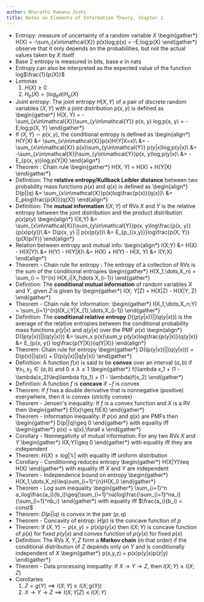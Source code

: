 ```yaml
---
author: Bharathi Ramana Joshi
title: Notes on Elements of Information Theory, Chapter 1
---
```

- Entropy: measure of uncertainty of a random variable $X$
\begin{gather*}
    H(X) = -\sum_{x\in\mathcal{X}} p(x)log\;p(x) = -E\;log\;p(X)
\end{gather*}
observe that it only depends on the probabilities, but not the actual values
taken by $X$ itself
- Base 2 entropy is measured in bits, base $e$ in nats
- Entropy can also be interpreted as the expected value of the function
    log$\frac{1}{p(X)}$
- Lemmas
  1. $H(X)\geq 0$
  2. $H_b(X) = (log_b a)H_a(X)$
- Joint entropy: The joint entropy $H(X, Y)$ of a pair of discrete random
    variables $(X, Y)$ with a joint distribution $p(x, y)$ is defined as
    \begin{gather*}
    H(X, Y) = -\sum_{x\in\mathcal{X}}\sum_{y\in\mathcal{Y}} p(x, y) log\;p(x, y)
    = -E\;log\;p(X, Y)
    \end{gather*}
- If $(X, Y)\sim p(x, y)$, the conditional entropy is defined as
    \begin{align*}
    H(Y|X) &= \sum_{x\in\mathcal{X}}p(x)H(Y|X=x)\\
           &= -\sum_{x\in\mathcal{X}} p(x)\sum_{y\in\mathcal{Y}}
           p(y|x)log\;p(y|x)\\
           &=  -\sum_{x\in\mathcal{X}}\sum_{y\in\mathcal{Y}}p(x,
           y)log\;p(y|x)\\
           &= -E_{p(x, y)}log\;p(Y|X)
    \end{align*}
- Theorem : Chain rule
    \begin{gather*}
    H(X, Y) = H(X) + H(Y|X)
    \end{gather*}
- Definition: The **relative entropy/Kullback Leibler distance** between two
    probability mass functions $p(x)$ and $q(x)$ is defined as
    \begin{align*}
    D(p||q) &= \sum_{x\in\mathcal{X}}p(x)log\frac{p(x)}{q(x)}\\
            &= E_plog\frac{p(X)}{q(X)}
    \end{align*}
- Definition: The **mutual information** $I(X; Y)$ of RVs $X$ and $Y$ is the
    relative entropy between the joint distribution and the product distribution
    $p(x)p(y)$
    \begin{align*}
    I(X;Y) &= \sum_{x\in\mathcal{X}}\sum_{y\in\mathcal{Y}}p(x, y)log\frac{p(x, y)}{p(x)p(y)}\\
           &= D(p(x, y) || p(x)p(y))\\
           &= E_{p_{(x,y)}}log\frac{p(X, Y)}{p(X)p(Y)}
    \end{align*}
- Relation between entropy and mutual info:
    \begin{align*}
    I(X;Y) &= H(X) - H(X|Y)\\
           &= H(Y) - H(Y|X)\\
           &= H(X) + H(Y) - H(X, Y)
           &= I(Y;X)
    \end{align*}
- Theorem - Chain rule for entropy : The entropy of a collection of RVs is the
    sum of the conditional entropies
    \begin{gather*}
    H(X_1,\dots,X_n) = \sum_{i = 1}^{n} H(X_i|X_1\dots X_{i-1})
    \end{gather*}
- Definition: The **conditional mutual information** of random variables $X$ and
    $Y$, given $Z$ is given by
    \begin{gather*}
    I(X; Y|Z) = H(X|Z) - H(X|Y, Z)
    \end{gather*}
- Theorem - Chain rule for information:
    \begin{gather*}
    I(X_1,\dots,X_n;Y) = \sum_{i=1}^{n}I(X_i;Y|X_{1},\dots,X_{i-1})
    \end{gather*}
- Definition: The **conditional relative entropy** $D((p(y|x))||(q(y|x)))$ is
    the average of the relative entropies between the conditional probability
    mass functions $p(y|x)$ and $q(y|x)$ over the PMF $p(x)$
    \begin{align*}
    D((p(y|x))||(q(y|x))) &= \sum_x p(x)\sum_y p(y|x)log\frac{p(y|x)}{q(y|x)}
                          &= E_{p(x, y)} log\frac{p(Y|X)}{q(Y|X)}
    \end{align*}
- Theorem: Chain rule for entropy
    \begin{gather*}
    D((p(y|x))||(q(y|x))) = D(p(x)||q(x)) + D(p(y|x)||q(y|x))
    \end{gather*}
- Definition: A function $f(x)$ is said to be **convex** over an interval $(a,
    b)$ if $\forall x_1, x_2\in (a, b)$ and $0\leq\lambda\leq 1$
    \begin{gather*}
    f(\lambda x_1 + (1 - \lambda)x_2)\leq\lambda f(x_1) + (1 - \lambda)f(x_2)
    \end{gather*}
- Definition: A function $f$ is **concave** if $-f$ is convex
- Theorem: If $f$ has a double derivative that is nonnegative (positive)
  everywhere, then it is convex (strictly convex)
- Theorem - Jensen's inequality: If $f$ is a convex function and $X$ is a RV
    then
    \begin{gather*}
    Ef(x)\geq f(EX)
    \end{gather*}
- Theorem - Information inequality: If $p(x)$ and $q(x)$ are PMFs then
    \begin{gather*}
    D(p||q)\geq 0
    \end{gather*}
    with equality iff
    \begin{gather*}
    p(x) = q(x),\forall x
    \end{gather*}
- Corollary - Nonnegativity of mutual information: For any two RVs $X$ and $Y$
    \begin{gather*}
    I(X;Y)\geq 0
    \end{gather*}
    with equality iff they are independent
- Theorem: $H(X)\leq log|\mathbb{X}|$ with equality iff uniform distribution
- Corollary - Conditioning reduces entropy
    \begin{gather*}
    H(X|Y)\leq H(X)
    \end{gather*}
    with equality iff $X$ and $Y$ are independent
- Theorem - Independence bound on entropy
    \begin{gather*}
    H(X_1,\dots,X_n)\leq\sum_{i=1}^{n}H(X_i)
    \end{gather*}
- Theorem - Log sum inequality
    \begin{gather*}
    \sum_{i=1}^n
    a_ilog\frac{a_i}{b_i}\geq(\sum_{i=1}^na)log\frac{\sum_{i=1}^na_i}{\sum_{i=1}^nb_i}
    \end{gather*}
    with equality iff $\frac{a_i}{b_i} = const$
- Theorem: $D(p||q)$ is convex in the pair $(p, q)$
- Theorem - Concavity of entrop: $H(p)$ is the concave function of $p$
- Theorem: If $(X, Y)\sim p(x, y) = p(x)p(y|x)$ then $I(X;Y)$ is concave
    function of $p(x)$ for fixed $p(y|x)$ and convex function of $p(y|x)$ for
    fixed $p(x)$
- Definition: The RVs $X, Y, Z$ form a **Markov chain** (in that order) if the
    conditional distribution of $Z$ depends only on $Y$ and is conditionally
    independent of $X$
    \begin{gather*}
    p(x,y,z) = p(x)p(y|x)p(z|y)
    \end{gather*}
- Theorem - Data processing inequality: If $X\rightarrow Y\rightarrow Z$, then
    $I(X;Y)\geq I(X;Z)$
- Corollaries
    1. $Z = g(Y)\implies I(X;Y)\geq I(X;g(Y))$
    2. $X\rightarrow Y\rightarrow Z\implies I(X;Y|Z)\leq I(X;Y)$
